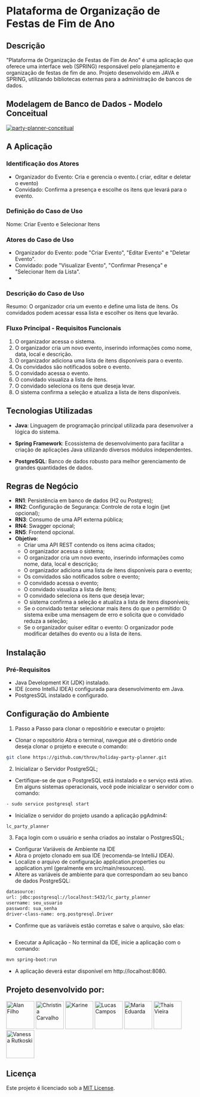 # Plataforma de Organização de Festas de Fim de Ano

## Descrição
 
"Plataforma de Organização de Festas de Fim de Ano" é uma aplicação que oferece uma interface web (SPRING) responsável pelo planejamento e organização de festas de fim de ano. Projeto desenvolvido em JAVA e SPRING, utilizando bibliotecas externas para a administração de bancos de dados.

## Modelagem de Banco de Dados - Modelo Conceitual

<a href="https://ibb.co/k4Zkz5D"><img src="https://i.ibb.co/2vJmRWM/party-planner-conceitual.png" alt="party-planner-conceitual" border="0" /></a>

## A Aplicação

### Identificação dos Atores

- Organizador do Evento: Cria e gerencia o evento.( criar, editar e deletar o evento)
- Convidado: Confirma a presença e escolhe os itens que levará para o evento.
  
### Definição do Caso de Uso

   Nome: Criar Evento e Selecionar Itens
   
### Atores do Caso de Uso

- Organizador do Evento: pode "Criar Evento", "Editar Evento" e "Deletar Evento". 
- Convidado: pode "Visualizar Evento", "Confirmar Presença" e "Selecionar Item da Lista".
- 
### Descrição do Caso de Uso

   Resumo: O organizador cria um evento e define uma lista de itens. Os convidados podem acessar essa lista e escolher os itens que levarão.
   
### Fluxo Principal - Requisitos Funcionais
   
1. O organizador acessa o sistema.
2. O organizador cria um novo evento, inserindo informações como nome, data, local e descrição.
3. O organizador adiciona uma lista de itens disponíveis para o evento.
4. Os convidados são notificados sobre o evento.
5. O convidado acessa o evento.
6. O convidado visualiza a lista de itens.
7. O convidado seleciona os itens que deseja levar.
8. O sistema confirma a seleção e atualiza a lista de itens disponíveis.

## Tecnologias Utilizadas

- **Java**: Linguagem de programação principal utilizada para desenvolver a lógica do sistema.

- **Spring Framework**: Ecossistema de desenvolvimento para facilitar a criação de aplicações Java utilizando diversos módulos independentes.

- **PostgreSQL**: Banco de dados robusto para melhor gerenciamento de grandes quantidades de dados.

## Regras de Negócio

- **RN1**: Persistência em banco de dados (H2 ou Postgres);
- **RN2**: Configuração de Segurança: Controle de rota e login (jwt opcional);
- **RN3**: Consumo de uma API externa pública;
- **RN4**: Swagger opcional;
- **RN5**: Frontend opcional.
- **Objetivo**:
    - Criar uma API REST contendo os itens acima citados;
    - O organizador acessa o sistema;
    - O organizador cria um novo evento, inserindo informações como nome, data, local e descrição;
    - O organizador adiciona uma lista de itens disponíveis para o evento;
    - Os convidados são notificados sobre o evento;
    - O convidado acessa o evento;
    - O convidado visualiza a lista de itens;
    - O convidado seleciona os itens que deseja levar;
    - O sistema confirma a seleção e atualiza a lista de itens disponíveis;
    - Se o convidado tentar selecionar mais itens do que o permitido: O sistema exibe uma mensagem de erro e solicita que o convidado reduza a seleção;
    - Se o organizador quiser editar o evento: O organizador pode modificar detalhes do evento ou a lista de itens.

## Instalação

### Pré-Requisitos

- Java Development Kit (JDK) instalado.
- IDE (como IntelliJ IDEA) configurada para desenvolvimento em Java.
- PostgresSQL instalado e configurado.

## Configuração do Ambiente

1. Passo a Passo para clonar o repositório e executar o projeto:
  - Clonar o repositório Abra o terminal, navegue até o diretório onde deseja clonar o projeto e execute o comando:
   ``` bash
   git clone https://github.com/throv/holiday-party-planner.git
   ```
2. Inicializar o Servidor PostgreSQL;
  - Certifique-se de que o PostgreSQL está instalado e o serviço está ativo. Em alguns sistemas operacionais, você pode inicializar o servidor com o comando:
   ``` bash
   - sudo service postgresql start
   ```
  - Inicialize o servidor do projeto usando a aplicação pgAdmin4:
   ``` bash
   lc_party_planner
   ``` 
3. Faça login com o usuário e senha criados ao instalar o PostgresSQL;
  - Configurar Variáveis de Ambiente na IDE
  - Abra o projeto clonado em sua IDE (recomenda-se IntelliJ IDEA).
  - Localize o arquivo de configuração application.properties ou application.yml (geralmente em src/main/resources).
  - Altere as variáveis de ambiente para que correspondam ao seu banco de dados PostgreSQL:
   ``` bash
   datasource:
   url: jdbc:postgresql://localhost:5432/lc_party_planner
   username: seu_usuario
   password: sua_senha
   driver-class-name: org.postgresql.Driver
   ``` 
  - Confirme que as variáveis estão corretas e salve o arquivo, são elas:
   ``` bash
   ```
  - Executar a Aplicação - No terminal da IDE, inicie a aplicação com o comando:
   ``` bash
   mvn spring-boot:run
   ```
  - A aplicação deverá estar disponível em http://localhost:8080.

## Projeto desenvolvido por:

[<img alt="Alan Filho" height="75px" src="https://avatars.githubusercontent.com/u/125782386?v=4" width="75px"/>](https://github.com/oalleeN)
[<img alt="Christina Carvalho" height="75px" src="https://avatars.githubusercontent.com/u/175761726?v=4" width="75px"/>](https://github.com/ChristinaC-dev)
[<img alt="Karine" height="75px" src="https://avatars.githubusercontent.com/u/138794780?v=4" width="75px"/>](https://github.com/Kahmori)
[<img alt="Lucas Campos" height="75px" src="https://avatars.githubusercontent.com/u/161725621?v=4" width="75px"/>](https://github.com/lucascodebr20)
[<img alt="Maria Eduarda" height="75px" src="https://avatars.githubusercontent.com/u/134453107?v=4" width="75px"/>](https://github.com/mariaemrqs)
[<img alt="Thais Vieira" height="75px" src="https://avatars.githubusercontent.com/u/104239787?v=4" width="75px"/>](https://github.com/throv)
[<img alt="Vanessa Rutkoski" height="75px" src="https://avatars.githubusercontent.com/u/98660246?v=4" width="75px"/>](https://github.com/nessartk)


## **Licença**

Este projeto é licenciado sob a [MIT License](LICENSE).
